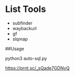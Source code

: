 # List Tools

- subfinder
- waybackurl
- gf
- slqmap


##Usage

python3  auto-sql.py

https://prnt.sc/_sQade7GDNyQ
